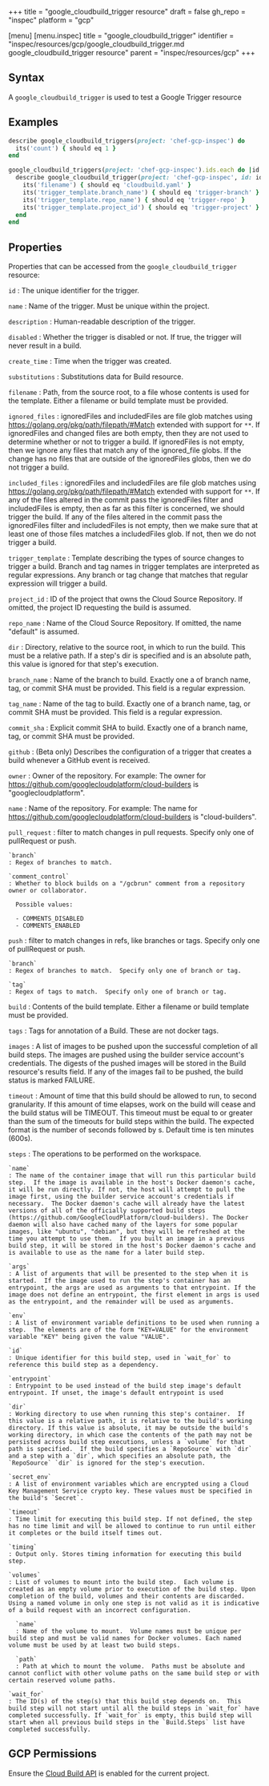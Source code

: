 +++
title = "google_cloudbuild_trigger resource"
draft = false
gh_repo = "inspec"
platform = "gcp"

[menu]
  [menu.inspec]
    title = "google_cloudbuild_trigger"
    identifier = "inspec/resources/gcp/google_cloudbuild_trigger.md google_cloudbuild_trigger resource"
    parent = "inspec/resources/gcp"
+++

## Syntax

A `google_cloudbuild_trigger` is used to test a Google Trigger resource

## Examples

```ruby
describe google_cloudbuild_triggers(project: 'chef-gcp-inspec') do
  its('count') { should eq 1 }
end

google_cloudbuild_triggers(project: 'chef-gcp-inspec').ids.each do |id|
  describe google_cloudbuild_trigger(project: 'chef-gcp-inspec', id: id) do
    its('filename') { should eq 'cloudbuild.yaml' }
    its('trigger_template.branch_name') { should eq 'trigger-branch' }
    its('trigger_template.repo_name') { should eq 'trigger-repo' }
    its('trigger_template.project_id') { should eq 'trigger-project' }
  end
end
```

## Properties

Properties that can be accessed from the `google_cloudbuild_trigger` resource:

`id`
: The unique identifier for the trigger.

`name`
: Name of the trigger. Must be unique within the project.

`description`
: Human-readable description of the trigger.

`disabled`
: Whether the trigger is disabled or not. If true, the trigger will never result in a build.

`create_time`
: Time when the trigger was created.

`substitutions`
: Substitutions data for Build resource.

`filename`
: Path, from the source root, to a file whose contents is used for the template. Either a filename or build template must be provided.

`ignored_files`
: ignoredFiles and includedFiles are file glob matches using https://golang.org/pkg/path/filepath/#Match extended with support for `**`. If ignoredFiles and changed files are both empty, then they are not used to determine whether or not to trigger a build. If ignoredFiles is not empty, then we ignore any files that match any of the ignored_file globs. If the change has no files that are outside of the ignoredFiles globs, then we do not trigger a build.

`included_files`
: ignoredFiles and includedFiles are file glob matches using https://golang.org/pkg/path/filepath/#Match extended with support for `**`. If any of the files altered in the commit pass the ignoredFiles filter and includedFiles is empty, then as far as this filter is concerned, we should trigger the build. If any of the files altered in the commit pass the ignoredFiles filter and includedFiles is not empty, then we make sure that at least one of those files matches a includedFiles glob. If not, then we do not trigger a build.

`trigger_template`
: Template describing the types of source changes to trigger a build. Branch and tag names in trigger templates are interpreted as regular expressions. Any branch or tag change that matches that regular expression will trigger a build.

  `project_id`
  : ID of the project that owns the Cloud Source Repository. If omitted, the project ID requesting the build is assumed.

  `repo_name`
  : Name of the Cloud Source Repository. If omitted, the name "default" is assumed.

  `dir`
  : Directory, relative to the source root, in which to run the build.  This must be a relative path. If a step's dir is specified and is an absolute path, this value is ignored for that step's execution.

  `branch_name`
  : Name of the branch to build. Exactly one a of branch name, tag, or commit SHA must be provided. This field is a regular expression.

  `tag_name`
  : Name of the tag to build. Exactly one of a branch name, tag, or commit SHA must be provided. This field is a regular expression.

  `commit_sha`
  : Explicit commit SHA to build. Exactly one of a branch name, tag, or commit SHA must be provided.

`github`
: (Beta only) Describes the configuration of a trigger that creates a build whenever a GitHub event is received.

  `owner`
  : Owner of the repository. For example: The owner for https://github.com/googlecloudplatform/cloud-builders is "googlecloudplatform".

  `name`
  : Name of the repository. For example: The name for https://github.com/googlecloudplatform/cloud-builders is "cloud-builders".

  `pull_request`
  : filter to match changes in pull requests.  Specify only one of pullRequest or push.

    `branch`
    : Regex of branches to match.

    `comment_control`
    : Whether to block builds on a "/gcbrun" comment from a repository owner or collaborator.

      Possible values:

      - COMMENTS_DISABLED
      - COMMENTS_ENABLED

  `push`
  : filter to match changes in refs, like branches or tags.  Specify only one of pullRequest or push.

    `branch`
    : Regex of branches to match.  Specify only one of branch or tag.

    `tag`
    : Regex of tags to match.  Specify only one of branch or tag.

`build`
: Contents of the build template. Either a filename or build template must be provided.

  `tags`
  : Tags for annotation of a Build. These are not docker tags.

  `images`
  : A list of images to be pushed upon the successful completion of all build steps. The images are pushed using the builder service account's credentials. The digests of the pushed images will be stored in the Build resource's results field. If any of the images fail to be pushed, the build status is marked FAILURE.

  `timeout`
  : Amount of time that this build should be allowed to run, to second granularity. If this amount of time elapses, work on the build will cease and the build status will be TIMEOUT. This timeout must be equal to or greater than the sum of the timeouts for build steps within the build. The expected format is the number of seconds followed by s. Default time is ten minutes (600s).

  `steps`
  : The operations to be performed on the workspace.

    `name`
    : The name of the container image that will run this particular build step.  If the image is available in the host's Docker daemon's cache, it will be run directly. If not, the host will attempt to pull the image first, using the builder service account's credentials if necessary.  The Docker daemon's cache will already have the latest versions of all of the officially supported build steps (https://github.com/GoogleCloudPlatform/cloud-builders). The Docker daemon will also have cached many of the layers for some popular images, like "ubuntu", "debian", but they will be refreshed at the time you attempt to use them.  If you built an image in a previous build step, it will be stored in the host's Docker daemon's cache and is available to use as the name for a later build step.

    `args`
    : A list of arguments that will be presented to the step when it is started.  If the image used to run the step's container has an entrypoint, the args are used as arguments to that entrypoint. If the image does not define an entrypoint, the first element in args is used as the entrypoint, and the remainder will be used as arguments.

    `env`
    : A list of environment variable definitions to be used when running a step.  The elements are of the form "KEY=VALUE" for the environment variable "KEY" being given the value "VALUE".

    `id`
    : Unique identifier for this build step, used in `wait_for` to reference this build step as a dependency.

    `entrypoint`
    : Entrypoint to be used instead of the build step image's default entrypoint. If unset, the image's default entrypoint is used

    `dir`
    : Working directory to use when running this step's container.  If this value is a relative path, it is relative to the build's working directory. If this value is absolute, it may be outside the build's working directory, in which case the contents of the path may not be persisted across build step executions, unless a `volume` for that path is specified.  If the build specifies a `RepoSource` with `dir` and a step with a `dir`, which specifies an absolute path, the `RepoSource` `dir` is ignored for the step's execution.

    `secret_env`
    : A list of environment variables which are encrypted using a Cloud Key Management Service crypto key. These values must be specified in the build's `Secret`.

    `timeout`
    : Time limit for executing this build step. If not defined, the step has no time limit and will be allowed to continue to run until either it completes or the build itself times out.

    `timing`
    : Output only. Stores timing information for executing this build step.

    `volumes`
    : List of volumes to mount into the build step.  Each volume is created as an empty volume prior to execution of the build step. Upon completion of the build, volumes and their contents are discarded.  Using a named volume in only one step is not valid as it is indicative of a build request with an incorrect configuration.

      `name`
      : Name of the volume to mount.  Volume names must be unique per build step and must be valid names for Docker volumes. Each named volume must be used by at least two build steps.

      `path`
      : Path at which to mount the volume.  Paths must be absolute and cannot conflict with other volume paths on the same build step or with certain reserved volume paths.

    `wait_for`
    : The ID(s) of the step(s) that this build step depends on.  This build step will not start until all the build steps in `wait_for` have completed successfully. If `wait_for` is empty, this build step will start when all previous build steps in the `Build.Steps` list have completed successfully.

## GCP Permissions

Ensure the [Cloud Build API](https://console.cloud.google.com/apis/library/cloudbuild.googleapis.com/) is enabled for the current project.
